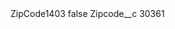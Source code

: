 <?xml version="1.0" encoding="UTF-8"?>
<CustomMetadata xmlns="http://soap.sforce.com/2006/04/metadata" xmlns:xsi="http://www.w3.org/2001/XMLSchema-instance" xmlns:xsd="http://www.w3.org/2001/XMLSchema">
    <label>ZipCode1403</label>
    <protected>false</protected>
    <values>
        <field>Zipcode__c</field>
        <value xsi:type="xsd:string">30361</value>
    </values>
</CustomMetadata>
